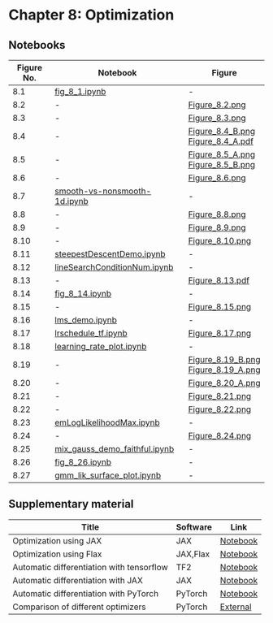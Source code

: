 
# Chapter 8: Optimization

## Notebooks

|Figure No. | Notebook | Figure |
|--|--|--|
| 8.1 | [fig_8_1.ipynb](fig_8_1.ipynb) | - |
| 8.2 | - | [Figure_8.2.png](https://github.com/probml/pml-book/blob/main/book1-figures/Figure_8.2.png)<br/> |
| 8.3 | - | [Figure_8.3.png](https://github.com/probml/pml-book/blob/main/book1-figures/Figure_8.3.png)<br/> |
| 8.4 | - | [Figure_8.4_B.png](https://github.com/probml/pml-book/blob/main/book1-figures/Figure_8.4_B.png)<br/>[Figure_8.4_A.pdf](https://github.com/probml/pml-book/blob/main/book1-figures/Figure_8.4_A.pdf)<br/> |
| 8.5 | - | [Figure_8.5_A.png](https://github.com/probml/pml-book/blob/main/book1-figures/Figure_8.5_A.png)<br/>[Figure_8.5_B.png](https://github.com/probml/pml-book/blob/main/book1-figures/Figure_8.5_B.png)<br/> |
| 8.6 | - | [Figure_8.6.png](https://github.com/probml/pml-book/blob/main/book1-figures/Figure_8.6.png)<br/> |
| 8.7 | [smooth-vs-nonsmooth-1d.ipynb](smooth-vs-nonsmooth-1d.ipynb) | - |
| 8.8 | - | [Figure_8.8.png](https://github.com/probml/pml-book/blob/main/book1-figures/Figure_8.8.png)<br/> |
| 8.9 | - | [Figure_8.9.png](https://github.com/probml/pml-book/blob/main/book1-figures/Figure_8.9.png)<br/> |
| 8.10 | - | [Figure_8.10.png](https://github.com/probml/pml-book/blob/main/book1-figures/Figure_8.10.png)<br/> |
| 8.11 | [steepestDescentDemo.ipynb](steepestDescentDemo.ipynb) | - |
| 8.12 | [lineSearchConditionNum.ipynb](lineSearchConditionNum.ipynb) | - |
| 8.13 | - | [Figure_8.13.pdf](https://github.com/probml/pml-book/blob/main/book1-figures/Figure_8.13.pdf)<br/> |
| 8.14 | [fig_8_14.ipynb](fig_8_14.ipynb) | - |
| 8.15 | - | [Figure_8.15.png](https://github.com/probml/pml-book/blob/main/book1-figures/Figure_8.15.png)<br/> |
| 8.16 | [lms_demo.ipynb](lms_demo.ipynb) | - |
| 8.17 | [lrschedule_tf.ipynb](lrschedule_tf.ipynb) | [Figure_8.17.png](https://github.com/probml/pml-book/blob/main/book1-figures/Figure_8.17.png)<br/> |
| 8.18 | [learning_rate_plot.ipynb](learning_rate_plot.ipynb) | - |
| 8.19 | - | [Figure_8.19_B.png](https://github.com/probml/pml-book/blob/main/book1-figures/Figure_8.19_B.png)<br/>[Figure_8.19_A.png](https://github.com/probml/pml-book/blob/main/book1-figures/Figure_8.19_A.png)<br/> |
| 8.20 | - | [Figure_8.20_A.png](https://github.com/probml/pml-book/blob/main/book1-figures/Figure_8.20_A.png)<br/> |
| 8.21 | - | [Figure_8.21.png](https://github.com/probml/pml-book/blob/main/book1-figures/Figure_8.21.png)<br/> |
| 8.22 | - | [Figure_8.22.png](https://github.com/probml/pml-book/blob/main/book1-figures/Figure_8.22.png)<br/> |
| 8.23 | [emLogLikelihoodMax.ipynb](emLogLikelihoodMax.ipynb) | - |
| 8.24 | - | [Figure_8.24.png](https://github.com/probml/pml-book/blob/main/book1-figures/Figure_8.24.png)<br/> |
| 8.25 | [mix_gauss_demo_faithful.ipynb](mix_gauss_demo_faithful.ipynb) | - |
| 8.26 | [fig_8_26.ipynb](fig_8_26.ipynb) | - |
| 8.27 | [gmm_lik_surface_plot.ipynb](gmm_lik_surface_plot.ipynb) | - |
## Supplementary material
|Title|Software|Link|
-|-|-
|Optimization using JAX|JAX|[Notebook](https://colab.research.google.com/github/probml/probml-notebooks/blob/master/notebooks/opt_jax.ipynb)
|Optimization using Flax|JAX,Flax|[Notebook](https://colab.research.google.com/github/probml/probml-notebooks/blob/master/notebooks/opt_flax.ipynb)
|Automatic differentiation with tensorflow|TF2|[Notebook](https://colab.research.google.com/github/probml/probml-notebooks/blob/master/notebooks/autodiff_tf.ipynb)
|Automatic differentiation with JAX|JAX|[Notebook](https://colab.research.google.com/github/probml/probml-notebooks/blob/master/notebooks/autodiff_jax.ipynb)
|Automatic differentiation with PyTorch|PyTorch|[Notebook](https://colab.research.google.com/github/probml/probml-notebooks/blob/master/notebooks/autodiff_pytorch.ipynb)
|Comparison of different optimizers|PyTorch|[External](https://github.com/haven-ai/optimization-toolkit)